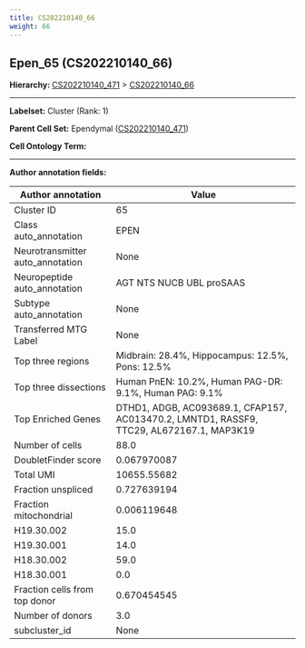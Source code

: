 ```yaml
---
title: CS202210140_66
weight: 66
---
```

## Epen_65 (CS202210140_66)
<b>Hierarchy: </b>
[CS202210140_471](https://purl.brain-bican.org/taxonomy/CS202210140#CS202210140_471) >
[CS202210140_66](https://purl.brain-bican.org/taxonomy/CS202210140#CS202210140_66)

---


**Labelset:** Cluster (Rank: 1)

**Parent Cell Set:** Ependymal ([CS202210140_471](https://purl.brain-bican.org/taxonomy/CS202210140#CS202210140_471))



**Cell Ontology Term:** 

[MARKER GENES.]: #


---

[TRANSFERRED ANNOTATIONS.]: #


[AUTHOR ANNOTATION FIELDS.]: #


**Author annotation fields:**

| Author annotation | Value |
|-------------------|-------|
|Cluster ID|65|
|Class auto_annotation|EPEN|
|Neurotransmitter auto_annotation|None|
|Neuropeptide auto_annotation|AGT NTS NUCB UBL proSAAS|
|Subtype auto_annotation|None|
|Transferred MTG Label|None|
|Top three regions|Midbrain: 28.4%, Hippocampus: 12.5%, Pons: 12.5%|
|Top three dissections|Human PnEN: 10.2%, Human PAG-DR: 9.1%, Human PAG: 9.1%|
|Top Enriched Genes|DTHD1, ADGB, AC093689.1, CFAP157, AC013470.2, LMNTD1, RASSF9, TTC29, AL672167.1, MAP3K19|
|Number of cells|88.0|
|DoubletFinder score|0.067970087|
|Total UMI|10655.55682|
|Fraction unspliced|0.727639194|
|Fraction mitochondrial|0.006119648|
|H19.30.002|15.0|
|H19.30.001|14.0|
|H18.30.002|59.0|
|H18.30.001|0.0|
|Fraction cells from top donor|0.670454545|
|Number of donors|3.0|
|subcluster_id|None|
